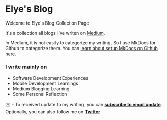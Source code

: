 # Elye's Blog

Welcome to Elye's Blog Collection Page

It's a collection all blogs I've writen on [Medium](https://elye-project.medium.com/). 

In Medium, it is not easily to categorize my writing. So I use MkDocs for Github to categorize them. You can [learn about setup MkDocs on Github here](https://levelup.gitconnected.com/setup-document-site-on-github-with-mkdocs-49acdaf06998).
 
### I write mainly on

* Software Development Experiences
* Mobile Development Learnings
* Medium Blogging Learning
* Some Personal Reflection

️️✉️ - To received update to my writing, you can **[subscribe to email update](https://elye-project.medium.com/subscribe)**. Optionally, you can also follow me on **[Twitter](https://twitter.com/elye_project)**